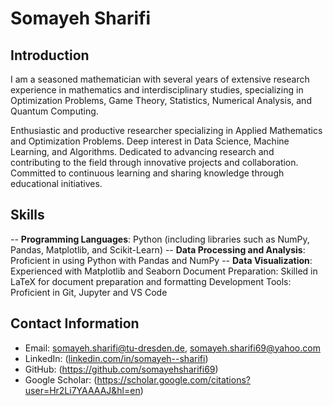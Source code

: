 
# Somayeh Sharifi

## Introduction

I am a seasoned mathematician with several years of extensive research experience in mathematics and interdisciplinary studies, specializing in Optimization Problems, Game Theory, Statistics, Numerical Analysis, and Quantum Computing.

Enthusiastic and productive researcher specializing in Applied Mathematics and Optimization Problems. Deep interest in Data Science, Machine Learning, and Algorithms. Dedicated to advancing research and contributing to the field through innovative projects and collaboration. Committed to continuous learning and sharing knowledge through educational initiatives.

## Skills

-- **Programming Languages**: Python (including libraries such as NumPy, Pandas, Matplotlib, and
Scikit-Learn)
-- **Data Processing and Analysis**: Proficient in using Python with Pandas and NumPy
-- **Data Visualization**: Experienced with Matplotlib and Seaborn
Document Preparation: Skilled in LaTeX for document preparation and formatting
Development Tools: Proficient in Git, Jupyter and VS Code


## Contact Information

- Email: somayeh.sharifi@tu-dresden.de, somayeh.sharifi69@yahoo.com
- LinkedIn: ([linkedin.com/in/somayeh--sharifi](https://www.linkedin.com/in/somayeh--sharifi/))
- GitHub: (https://github.com/somayehsharifi69)
- Google Scholar: (https://scholar.google.com/citations?user=Hr2Li7YAAAAJ&hl=en)

